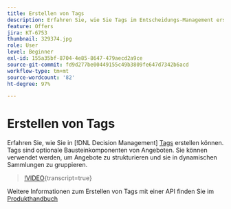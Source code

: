 ```yaml
---
title: Erstellen von Tags
description: Erfahren Sie, wie Sie Tags im Entscheidungs-Management erstellen. Tags sind optionale Bausteinkomponenten von Angeboten.
feature: Offers
jira: KT-6753
thumbnail: 329374.jpg
role: User
level: Beginner
exl-id: 155a35bf-8704-4e85-8647-479aecd2a9ce
source-git-commit: fd9d277be00449155c49b3809fe647d7342b6acd
workflow-type: tm+mt
source-wordcount: '82'
ht-degree: 97%

---
```


# Erstellen von Tags

Erfahren Sie, wie Sie in [!DNL Decision Management] [Tags](https://experienceleague.adobe.com/docs/journey-optimizer/using/offer-decisioniong/create-components/creating-tags.html?lang=de) erstellen können. Tags sind optionale Bausteinkomponenten von Angeboten. Sie können verwendet werden, um Angebote zu strukturieren und sie in dynamischen Sammlungen zu gruppieren.

>[!VIDEO](https://video.tv.adobe.com/v/329374?quality=12&learn=on){transcript=true}

Weitere Informationen zum Erstellen von Tags mit einer API finden Sie im [Produkthandbuch](https://experienceleague.adobe.com/docs/journey-optimizer/using/offer-decisioniong/api-reference/offers-api/tags/create.html?lang=de)
